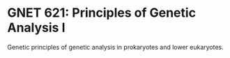 # GNET 621: Principles of Genetic Analysis I

Genetic principles of genetic analysis in prokaryotes and lower eukaryotes.